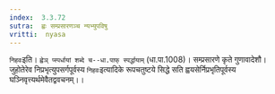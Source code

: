 ```yaml
---
index:  3.3.72
sutra:  ह्वः सम्प्रसारणञ्च न्यभ्युपविषु
vritti:  nyasa
---
```


`निहवः`इति। `ह्वेञ् प्स्पर्धायां शब्दे च--धा.पाफ् स्पर्द्धायाम्` (धा.पा.1008)। सम्प्रसारणे कृते गुणावादेशौ। जुहोतेरेव निप्रभृत्युपसर्गपूर्वस्य `निहवः`इत्यादिके रूपचतुष्टये सिद्धे सति ह्वयसेर्निप्रभृतिपूर्वस्य घञ्निवृत्त्यर्थमेवैतद्ववचनम्।।

